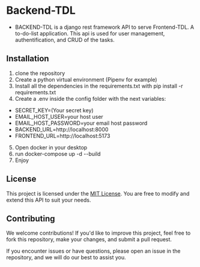 # Backend-TDL
- BACKEND-TDL is a django rest framework API to serve Frontend-TDL. A to-do-list application. This api is used for user management, authentification, and CRUD of the tasks.
## Installation
1. clone the repository
2. Create a python virtual environment (Pipenv for example)
3. Install all the dependencies in the requirements.txt with pip install -r requirements.txt
4. Create a .env inside the config folder with the next variables:
   
- SECRET_KEY=(Your secret key)
- EMAIL_HOST_USER=your host user
- EMAIL_HOST_PASSWORD=your email host password
- BACKEND_URL=http://localhost:8000
- FRONTEND_URL=http://localhost:5173
5. Open docker in your desktop
6. run docker-compose up -d --build
7. Enjoy
  
## License

This project is licensed under the [MIT License](LICENSE). You are free to modify and extend this API to suit your needs.

## Contributing

We welcome contributions! If you'd like to improve this project, feel free to fork this repository, make your changes, and submit a pull request.

If you encounter issues or have questions, please open an issue in the repository, and we will do our best to assist you.

